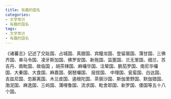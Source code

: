 ```yaml
---
title: 有趣的国名
categories:
- 文学常识
- 有趣的国名
tags:
- 文学常识
- 有趣的国名
---
```


《诸蕃志》记述了交趾国、占城国、真腊国、宾瞳龙国、登留眉国、蒲甘国、三佛齐国、单马令国、凌牙斯加国、佛罗安国、新拖国、监篦国、兰无里国、细兰、苏吉丹、南毗国、故临国 ，胡茶辣国、麻囉华国、注辇国、鹏茄罗国、南尼华囉国、大秦国、大食国、麻嘉国、弼琶囉国、 层拔国、 中理国、瓮蛮国、白达国、吉兹尼国、忽厮离国、木兰皮国、遏根陀国、茶弼沙国、斯伽里野国、默伽猎国、渤泥国、麻逸国、三屿国、蒲哩鲁国、流求国、毗舍耶国、新罗国、倭国等五十八个国。
